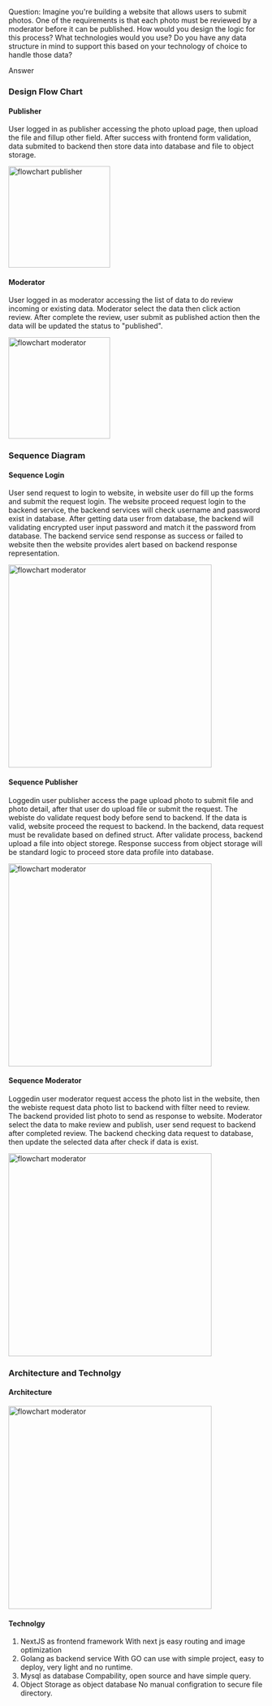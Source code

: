 Question:
Imagine you're building a website that allows users to submit photos. One of the requirements is that each photo must be reviewed by a moderator before it can be published. How would you design the logic for this process? What technologies would you use? Do you have any data structure in mind to support this based on your technology of choice to handle those data?

Answer

### Design Flow Chart

#### Publisher

User logged in as publisher accessing the photo upload page, then upload the file and fillup other field. After success with frontend form validation, data submited to backend then store data into database and file to object storage.

<img src="photo-app-flow chart.publisher.png" alt="flowchart publisher" width="200"/>

#### Moderator

User logged in as moderator accessing the list of data to do review incoming or existing data. Moderator select the data then click action review. After complete the review, user submit as published action then the data will be updated the status to "published".

<img src="photo-app-flow chart.moderator.png" alt="flowchart moderator" width="200"/>

### Sequence Diagram

#### Sequence Login

User send request to login to website, in website user do fill up the forms and submit the request login. The website proceed request login to the backend service, the backend services will check username and password exist in database. After getting data user from database, the backend will validating encrypted user input password and match it the password from database. The backend service send response as success or failed to website then the website provides alert based on backend response representation. 

<img src="photo-app-sequence.login.png" alt="flowchart moderator" width="400"/>

#### Sequence Publisher

Loggedin user publisher access the page upload photo to submit file and photo detail, after that user do upload file or submit the request. The webiste do validate request body before send to backend. If the data is valid, website proceed the request to backend. In the backend, data request must be revalidate based on defined struct. After validate process, backend upload a file into object storege. Response success from object storage will be standard logic to proceed store data profile into database. 

<img src="photo-app-sequence.publisher.png" alt="flowchart moderator" width="400"/>

#### Sequence Moderator

Loggedin user moderator request access the photo list in the website, then the webiste request data photo list to backend with filter need to review. The backend provided list photo to send as response to website. Moderator select the data to make review and publish, user send request to backend after completed review. The backend checking data request to database, then update the selected data after check if data is exist. 

<img src="photo-app-sequence.moderator.png" alt="flowchart moderator" width="400"/>

### Architecture and Technolgy

#### Architecture

<img src="photo-app-architecture.png" alt="flowchart moderator" width="400"/>

#### Technolgy

1. NextJS as frontend framework
With next js easy routing and image optimization
2. Golang as backend service 
With GO can use with simple project, easy to deploy, very light and no runtime.
3. Mysql as database
Compability, open source and have simple query.
4. Object Storage as object database
No manual configration to secure file directory.